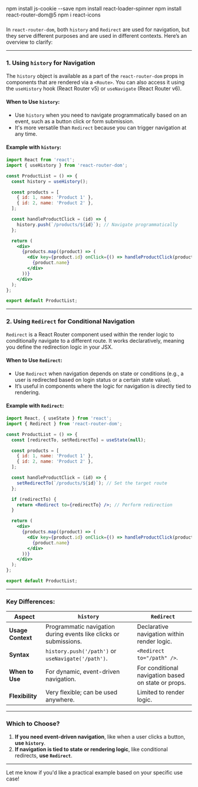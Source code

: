 npm install js-cookie --save
npm install react-loader-spinner
npm install react-router-dom@5
npm i react-icons


#####
In `react-router-dom`, both `history` and `Redirect` are used for navigation, but they serve different purposes and are used in different contexts. Here’s an overview to clarify:

---

### 1. **Using `history` for Navigation**

The `history` object is available as a part of the `react-router-dom` props in components that are rendered via a `<Route>`. You can also access it using the `useHistory` hook (React Router v5) or `useNavigate` (React Router v6).

#### When to Use `history`:
- Use `history` when you need to navigate programmatically based on an event, such as a button click or form submission.
- It's more versatile than `Redirect` because you can trigger navigation at any time.

#### Example with `history`:
```jsx
import React from 'react';
import { useHistory } from 'react-router-dom';

const ProductList = () => {
  const history = useHistory();

  const products = [
    { id: 1, name: 'Product 1' },
    { id: 2, name: 'Product 2' },
  ];

  const handleProductClick = (id) => {
    history.push(`/products/${id}`); // Navigate programmatically
  };

  return (
    <div>
      {products.map((product) => (
        <div key={product.id} onClick={() => handleProductClick(product.id)}>
          {product.name}
        </div>
      ))}
    </div>
  );
};

export default ProductList;
```

---

### 2. **Using `Redirect` for Conditional Navigation**

`Redirect` is a React Router component used within the render logic to conditionally navigate to a different route. It works declaratively, meaning you define the redirection logic in your JSX.

#### When to Use `Redirect`:
- Use `Redirect` when navigation depends on state or conditions (e.g., a user is redirected based on login status or a certain state value).
- It’s useful in components where the logic for navigation is directly tied to rendering.

#### Example with `Redirect`:
```jsx
import React, { useState } from 'react';
import { Redirect } from 'react-router-dom';

const ProductList = () => {
  const [redirectTo, setRedirectTo] = useState(null);

  const products = [
    { id: 1, name: 'Product 1' },
    { id: 2, name: 'Product 2' },
  ];

  const handleProductClick = (id) => {
    setRedirectTo(`/products/${id}`); // Set the target route
  };

  if (redirectTo) {
    return <Redirect to={redirectTo} />; // Perform redirection
  }

  return (
    <div>
      {products.map((product) => (
        <div key={product.id} onClick={() => handleProductClick(product.id)}>
          {product.name}
        </div>
      ))}
    </div>
  );
};

export default ProductList;
```

---

### Key Differences:

| **Aspect**          | **`history`**                     | **`Redirect`**                |
|----------------------|------------------------------------|--------------------------------|
| **Usage Context**    | Programmatic navigation during events like clicks or submissions. | Declarative navigation within render logic. |
| **Syntax**           | `history.push('/path')` or `useNavigate('/path')`. | `<Redirect to="/path" />`.    |
| **When to Use**      | For dynamic, event-driven navigation. | For conditional navigation based on state or props. |
| **Flexibility**      | Very flexible; can be used anywhere. | Limited to render logic.      |

---

### Which to Choose?

1. **If you need event-driven navigation**, like when a user clicks a button, **use `history`**.
2. **If navigation is tied to state or rendering logic**, like conditional redirects, **use `Redirect`**.

---

Let me know if you'd like a practical example based on your specific use case!